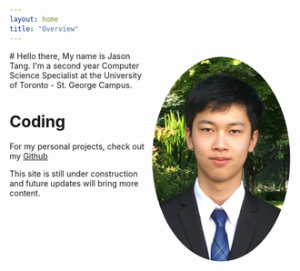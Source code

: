```yaml
---
layout: home
title: "Overview"
---
```

<img style="float: right; border-radius: 50%; padding: 10px" width="243" height="360" src="/assets/me.jpg">
# Hello there,
My name is Jason Tang. I'm a second year Computer Science Specialist at the University of Toronto - St. George Campus. 

# Coding
For my personal projects, check out my <a href="https://github.com/{{ site.github_username| cgi_escape | escape }}" target="_blank">Github</a>

This site is still under construction and future updates will bring more content.







